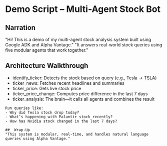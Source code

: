 # Demo Script – Multi-Agent Stock Bot

## Narration
"Hi! This is a demo of my multi-agent stock analysis system built using Google ADK and Alpha Vantage."
"It answers real-world stock queries using five modular agents that work together."

## Architecture Walkthrough
- identify_ticker: Detects the stock based on query (e.g., Tesla → TSLA)
- ticker_news: Fetches recent headlines and summaries
- ticker_price: Gets live stock price
- ticker_price_change: Computes price difference in the last 7 days
- ticker_analysis: The brain—it calls all agents and combines the result

```
Run queries like:
- Why did Tesla stock drop today?
- What’s happening with Palantir stock recently?
- How has Nvidia stock changed in the last 7 days?

##  Wrap-Up
"This system is modular, real-time, and handles natural language queries using Alpha Vantage."
